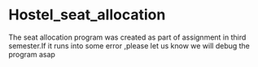 # Hostel_seat_allocation
The seat allocation program was created as part of assignment in third semester.If it runs into some error ,please let us know we will debug the program asap
